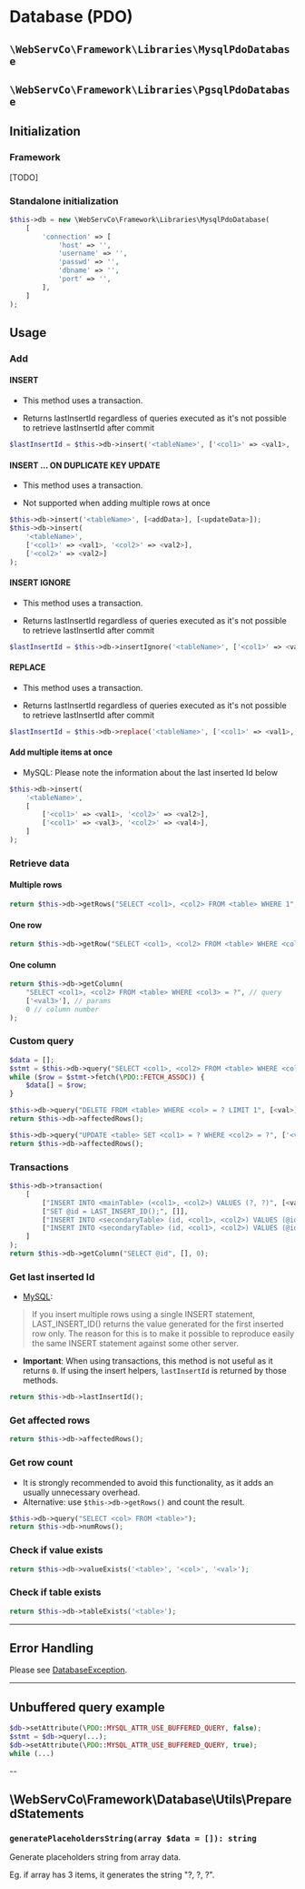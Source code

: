 # Database (PDO)

## `\WebServCo\Framework\Libraries\MysqlPdoDatabase`
## `\WebServCo\Framework\Libraries\PgsqlPdoDatabase`

## Initialization

### Framework

[TODO]

### Standalone initialization

```php
$this->db = new \WebServCo\Framework\Libraries\MysqlPdoDatabase(
    [
        'connection' => [
            'host' => '',
            'username' => '',
            'passwd' => '',
            'dbname' => '',
            'port' => '',
        ],
    ]
);
```

## Usage

### Add

#### INSERT

* This method uses a transaction.

* Returns lastInsertId regardless of queries executed as it's not possible to retrieve lastInsertId after commit

```php
$lastInsertId = $this->db->insert('<tableName>', ['<col1>' => <val1>, '<col2>' => <val2>]);
```


#### INSERT ... ON DUPLICATE KEY UPDATE

* This method uses a transaction.

* Not supported when adding multiple rows at once

```php
$this->db->insert('<tableName>', [<addData>], [<updateData>]);
$this->db->insert(
    '<tableName>',
    ['<col1>' => <val1>, '<col2>' => <val2>],
    ['<col2>' => <val2>]
);
```

#### INSERT IGNORE

* This method uses a transaction.

* Returns lastInsertId regardless of queries executed as it's not possible to retrieve lastInsertId after commit

```php
$lastInsertId = $this->db->insertIgnore('<tableName>', ['<col1>' => <val1>, '<col2>' => <val2>]);
```

#### REPLACE

* This method uses a transaction.

* Returns lastInsertId regardless of queries executed as it's not possible to retrieve lastInsertId after commit

```php
$lastInsertId = $this->db->replace('<tableName>', ['<col1>' => <val1>, '<col2>' => <val2>]);
```

#### Add multiple items at once

* MySQL: Please note the information about the last inserted Id below

```php
$this->db->insert(
    '<tableName>',
    [
        ['<col1>' => <val1>, '<col2>' => <val2>],
        ['<col1>' => <val3>, '<col2>' => <val4>],
    ]
);
```

### Retrieve data

#### Multiple rows

```php
return $this->db->getRows("SELECT <col1>, <col2> FROM <table> WHERE 1", []);
```

#### One row
```php
return $this->db->getRow("SELECT <col1>, <col2> FROM <table> WHERE <col3> = ?", ['<val3>']);
```

#### One column
```php
return $this->db->getColumn(
    "SELECT <col1>, <col2> FROM <table> WHERE <col3> = ?", // query
    ['<val3>'], // params
    0 // column number
);
```

### Custom query

```php
$data = [];
$stmt = $this->db->query("SELECT <col1>, <col2> FROM <table> WHERE <col3> = ?", ['<val3>']);
while ($row = $stmt->fetch(\PDO::FETCH_ASSOC)) {
    $data[] = $row;
}
```

```php
$this->db->query("DELETE FROM <table> WHERE <col> = ? LIMIT 1", [<val>]);
return $this->db->affectedRows();
```

```php
$this->db->query("UPDATE <table> SET <col1> = ? WHERE <col2> = ?", ['<val1>', '<val2>']);
return $this->db->affectedRows();
```

### Transactions

```php
$this->db->transaction(
    [
        ["INSERT INTO <mainTable> (<col1>, <col2>) VALUES (?, ?)", [<val1>, <val2>]],
        ["SET @id = LAST_INSERT_ID();", []],
        ["INSERT INTO <secondaryTable> (id, <col1>, <col2>) VALUES (@id, ?, ?)", [<val1>, <val2>]],
        ["INSERT INTO <secondaryTable> (id, <col1>, <col2>) VALUES (@id, ?, ?)", [<val1>, <val2>]],
    ]
);
return $this->db->getColumn("SELECT @id", [], 0);
```

### Get last inserted Id

* [MySQL](https://dev.mysql.com/doc/refman/5.5/en/information-functions.html#function_last-insert-id):
> If you insert multiple rows using a single INSERT statement, LAST_INSERT_ID() returns the value generated for the first inserted row only. The reason for this is to make it possible to reproduce easily the same INSERT statement against some other server.

* **Important**: When using transactions, this method is not useful as it returns `0`. If using the insert helpers, `lastInsertId` is returned by those methods.

```php
return $this->db->lastInsertId();
```

### Get affected rows

```php
return $this->db->affectedRows();
```

### Get row count

*  It is strongly recommended to avoid this functionality, as it adds an usually unnecessary overhead.
* Alternative: use `$this->db->getRows()` and count the result.

```php
$this->db->query("SELECT <col> FROM <table>");
return $this->db->numRows();
```

### Check if value exists
```php
return $this->db->valueExists('<table>', '<col>', '<val>');
```

### Check if table exists
```php
return $this->db->tableExists('<table>');
```

---

## Error Handling

Please see [DatabaseException](/docs/Exceptions/DatabaseException.md).

---

## Unbuffered query example

```php
$db->setAttribute(\PDO::MYSQL_ATTR_USE_BUFFERED_QUERY, false);
$stmt = $db->query(...);
$db->setAttribute(\PDO::MYSQL_ATTR_USE_BUFFERED_QUERY, true);
while (...)
```

--

## \WebServCo\Framework\Database\Utils\PreparedStatements

### `generatePlaceholdersString(array $data = []): string`

Generate placeholders string from array data.

Eg. if array has 3 items, it generates the string "?, ?, ?".
